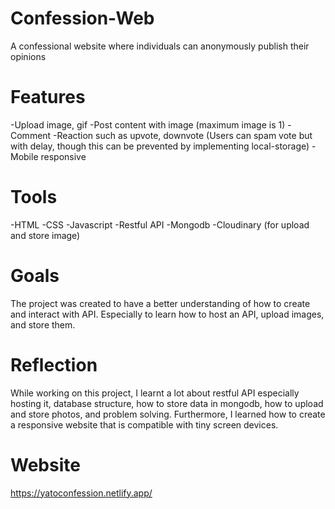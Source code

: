# Confession-Web
A confessional website where individuals can anonymously publish their opinions

# Features
-Upload image, gif
-Post content with image (maximum image is 1)
-Comment
-Reaction such as upvote, downvote (Users can spam vote but with delay, though this can be prevented by implementing local-storage)
-Mobile responsive

# Tools
-HTML
-CSS
-Javascript
-Restful API
-Mongodb
-Cloudinary (for upload and store image)

# Goals
The project was created to have a better understanding of how to create and interact with API. Especially to learn how to host an API, upload images, and store them.

# Reflection
While working on this project, I learnt a lot about restful API especially hosting it, database structure, how to store data in mongodb, how to upload and store photos, and problem solving. Furthermore, I learned how to create a responsive website that is compatible with tiny screen devices.

# Website
https://yatoconfession.netlify.app/
